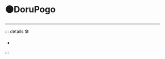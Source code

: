 # 🟠<motor>DoruPogo</motor>

---

<!-- =================================================== -->
<!-- =================================================== -->
<!-- =================================================== -->
<!-- =================================================== -->
<!-- =================================================== -->
::: details 🛠

-

:::
